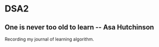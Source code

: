 # DSA2

## One is never too old to learn -- Asa Hutchinson


Recording my journal of learning algorithm. 

